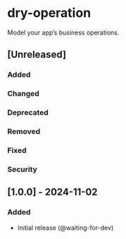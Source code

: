 # dry-operation

Model your app’s business operations.

## [Unreleased]

### Added

### Changed

### Deprecated

### Removed

### Fixed

### Security

## [1.0.0] - 2024-11-02

### Added

- Initial release (@waiting-for-dev)

[v1.0.0]: https://github.com/dry-rb/dry-operation/releases/tag/v1.0.0
